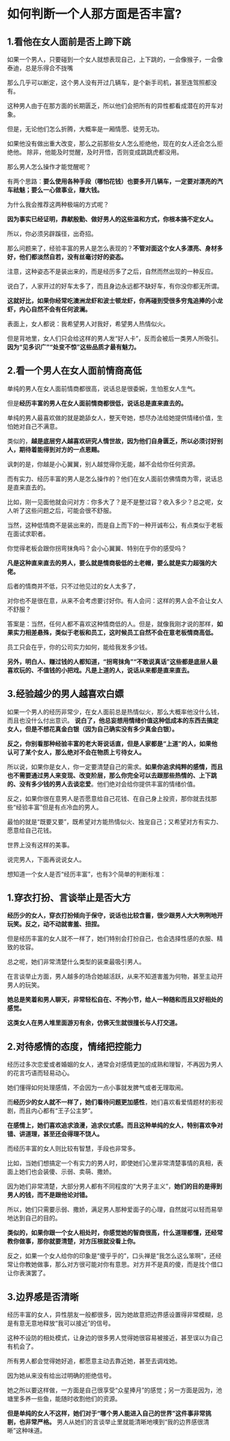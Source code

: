 # 如何判断一个人那方面是否丰富?

## 1.看他在女人面前是否上蹄下跳

如果一个男人，只要碰到一个女人就想表现自己，上下跳的，一会像猴子，一会像泰迪，总是乐得合不拢嘴

那么几乎可以断定，这个男人没有开过几辆车，是个新手司机，甚至连驾照都没有。

这种男人由于在那方面的长期匮乏，所以他们会把所有的异性都看成潜在的开车对象。

但是，无论他们怎么折腾，大概率是一厢情愿、徒劳无功。

如果他没有做出重大改变，那么之前那些女人怎么拒绝他，现在的女人还会怎么拒绝他。
除非，他能及时觉醒，及时开悟，否则变成跳跳虎都没用。

那么男人怎么操作才能觉醒呢？

有两个思路：**要么使用各种手段（哪怕花钱）也要多开几辆车，一定要对漂亮的汽车祛魅；要么一心做事业，赚大钱。**

为什么我会推荐这两种极端的方式呢？

**因为事实已经证明，靠献殷勤、做好男人的这些温和方式，你根本搞不定女人。**

所以，你必须另辟蹊径，出奇招。

那么问题来了，经验丰富的男人是怎么表现的？**不管对面这个女人多漂亮、身材多好，他们都淡然自若，没有丝毫讨好的姿态。**

注意，这种姿态不是装出来的，而是经历多了之后，自然而然出现的一种反应。

说白了，人家开过的好车太多了，而且身边永远都不缺好车，有你没你都无所谓。

**这就好比，如果你经常吃澳洲龙虾和波士顿龙虾，你再碰到受很多穷鬼追捧的小龙虾，内心自然不会有任何波澜。**

表面上，女人都说：我希望男人对我好，希望男人热情似火。

但是背地里，女人们只会给这样的男人发“好人卡”，反而会被后一类男人所吸引。
**因为“见多识广”“处变不惊”这些品质才最有魅力。**



## 2.看一个男人在女人面前情商高低

单纯的男人在女人面前情商都很高，说话总是很委婉，生怕惹女人生气。

但是**经历丰富的男人在女人面前情商都很低，说话总是直来直去的。**

单纯的男人最喜欢做的就是跪舔女人，整天夸她，想尽办法给她提供情绪价值，生怕她对自己不满意。

类似的，**越是底层穷人越喜欢研究人情世故，因为他们自身匮乏，所以必须讨好别人，期待着能得到对方的一点恩赐。**

讽刺的是，你越是小心翼翼，别人越觉得你无能，越不会给你任何资源。

而有实力、经历丰富的男人是怎么操作的？他们在女人面前仿佛情商为零，说话总是直来直去的。

比如，刚一见面他就会问对方：你多大了？是不是整过容？收入多少？总之呢，女人听了这些问题之后，可能会很不舒服。

当然，这种低情商不是装出来的，而是自上而下的一种开诚布公，有点类似于老板在面试求职者。

你觉得老板会跟你拐弯抹角吗？会小心翼翼、特别在乎你的感受吗？

**凡是这种直来直去的男人，要么就是情商极低的土老帽，要么就是实力超强的大佬。**

后者的情商并不低，只不过他见过的女人太多了，

对你也不是很在意，从来不会考虑要讨好你。有人会问：这样的男人会不会让女人不舒服？

答案是：当然，任何人都不喜欢这种情商低的人。但是，就像我刚才说的那样，**如果实力相差悬殊，类似于老板和员工，这时候员工自然不会在意老板情商高低。**

员工只会在乎，你的公司实力如何，能给我发多少钱。

**另外，明白人、赚过钱的人都知道，“拐弯抹角”“不敢说真话”这些都是底层人最喜欢玩的、不值钱的小把戏。凡是上道的人，说话从来都是直来直去。**



## 3.经验越少的男人越喜欢白嫖

如果一个男人的经历非常少，在女人面前总是热情似火，那么大概率他没什么钱，而且也没什么付出意识。
**说白了，他总妄想用情绪价值这种低成本的东西去搞定女人，但是不想花真金白银（因为自己确实没有多少真金白银）。**

**反之，你别看那种经验丰富的老大哥说话直，但是人家都是“上道”的人，如果他认可了某个女人，那么绝对不会在物质上亏待女人。**

所以说，如果你是女人，你一定要清楚自己的需求。**如果你追求纯粹的感情，而且也不需要通过男人来变现、改变阶层，那么你完全可以去跟那些热情的、上下跳的、没有多少钱的男人去谈恋爱**。他们绝对会给你提供丰富的情绪价值。

反之，如果你很在意男人是否愿意给自己花钱、在自己身上投资，那你就去找那些“经验丰富”但是有点冷血的男人。

最怕的就是“既要又要”，既希望对方能热情似火、独宠自己；又希望对方有实力、愿意给自己花钱。

世界上没有这样的美事。

说完男人，下面再说说女人。

想知道一个女人是否“经历丰富”，也有3个简单的判断标准：



## 1.穿衣打扮、言谈举止是否大方

**经历少的女人，穿衣打扮倾向于保守，说话也比较含蓄，很少跟男人大大咧咧地开玩笑。反之，动不动就害羞、扭捏。**

但是经历丰富的女人就不一样了，她们特别会打扮自己，也会选择性感的衣服、精致的妆容。

总之呢，她们非常清楚什么类型的装束最吸引男人。

在言谈举止方面，男人越多的场合她越活跃，从来不知道害羞为何物，甚至主动开男人的玩笑。

**她总是笑着和男人聊天，非常轻松自在、不拘小节，给人一种随和而且又好相处的感觉。**

**这类女人在男人堆里面游刃有余，仿佛天生就很擅长与人打交道。**

## 2.对待感情的态度，情绪把控能力

经历过多次恋爱或者婚姻的女人，通常会对感情更加的成熟和理智，不再因为男人的花言巧语而轻易动心。

她们懂得如何处理感情，不会因为一点小事就发脾气或者无理取闹。

而**经历少的女人就不一样了，她们看待问题更加感性**，她们喜欢看爱情题材的影视剧，而且内心都有“王子公主梦”。

**在感情上，她们喜欢追求浪漫，追求仪式感。而且这种单纯的女人，特别喜欢争对错、讲道理，甚至还会得理不饶人。**

而经历丰富的女人则比较有智慧，手段也非常多。

比如，当她们想搞定一个有实力的男人时，即使她们心里非常清楚事情的真相，表面上她们也会装傻、示弱、卖萌、撒娇。

因为她们非常清楚，大部分男人都有不同程度的“大男子主义”，**她们的目的是得到男人的钱，而不是跟他论对错。**

所以，她们只需要示弱、撒娇，满足男人那种爱面子的心理，自然就可以轻而易举地达到自己的目的。

**类似的，如果你跟一个女人相处时，你感觉她的智商很高，什么道理都懂，还经常教你做事，那你就要清楚，对方压根就没看上你。**

反之，如果一个女人给你的印象是“傻乎乎的”，口头禅是“我怎么这么笨啊”，还经常让你教她做事，那么对方很可能对你有意思。对方并不是真的傻，而是找个借口让你表演罢了。 



## 3.边界感是否清晰

经历丰富的女人，异性朋友一般都很多，因为她故意把边界感设置得非常模糊，总是有意无意地释放“我可以接近”的信号。

这种不设防的相处模式，让身边的很多男人觉得她很容易被接近，甚至误以为自己有机会了。

所有男人都会觉得她好追，都愿意主动去靠近她，甚至去调戏她。

因为她从来没有给出过明确的拒绝信号。

她之所以要这样做，一方面是自己很享受“众星捧月”的感觉；另一方面是因为，池塘里多养一些鱼，能随时收割他们的资源。

**但是单纯的女人不这样，她们对于“哪个男人能进入自己的世界”这件事非常挑剔，也非常严格。**
男人从她们的言谈举止里就能清晰地噢到“我的边界感很清晰”这种味道。

